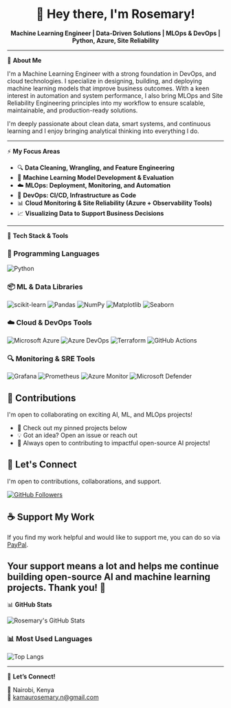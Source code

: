 <h1 align="center">👋 Hey there, I'm Rosemary!</h1>

<p align="center">
  <strong>Machine Learning Engineer | Data-Driven Solutions | MLOps & DevOps | Python, Azure, Site Reliability</strong>
</p>

---

🎯 **About Me**

I'm a Machine Learning Engineer with a strong foundation in DevOps, and cloud technologies. I specialize in designing, building, and deploying machine learning models that improve business outcomes. With a keen interest in automation and system performance, I also bring MLOps and Site Reliability Engineering principles into my workflow to ensure scalable, maintainable, and production-ready solutions.

I'm deeply passionate about clean data, smart systems, and continuous learning and I enjoy bringing analytical thinking into everything I do.

---

⚡ **My Focus Areas**

- 🔍 **Data Cleaning, Wrangling, and Feature Engineering**
- 🤖 **Machine Learning Model Development & Evaluation**
- ☁️ **MLOps: Deployment, Monitoring, and Automation**
- 🚀 **DevOps: CI/CD, Infrastructure as Code**
- 📊 **Cloud Monitoring & Site Reliability (Azure + Observability Tools)**
- 📈 **Visualizing Data to Support Business Decisions**

---

🧰 **Tech Stack & Tools**

### 🐍 Programming Languages
![Python](https://img.shields.io/badge/-Python-3776AB?logo=python&logoColor=white)

### 📦 ML & Data Libraries
![scikit-learn](https://img.shields.io/badge/-ScikitLearn-F7931E?logo=scikit-learn&logoColor=white)
![Pandas](https://img.shields.io/badge/-Pandas-150458?logo=pandas&logoColor=white)
![NumPy](https://img.shields.io/badge/-NumPy-013243?logo=numpy&logoColor=white)
![Matplotlib](https://img.shields.io/badge/-Matplotlib-008080?logo=python&logoColor=white)
![Seaborn](https://img.shields.io/badge/-Seaborn-42b983?logo=python&logoColor=white)

### ☁️ Cloud & DevOps Tools
![Microsoft Azure](https://img.shields.io/badge/-Microsoft%20Azure-0078D4?logo=microsoft-azure&logoColor=white)
![Azure DevOps](https://img.shields.io/badge/-Azure%20DevOps-0078D7?logo=azuredevops&logoColor=white)
![Terraform](https://img.shields.io/badge/-Terraform-623CE4?logo=terraform&logoColor=white)
![GitHub Actions](https://img.shields.io/badge/-GitHub%20Actions-2088FF?logo=githubactions&logoColor=white)

### 🔍 Monitoring & SRE Tools
![Grafana](https://img.shields.io/badge/-Grafana-F46800?logo=grafana&logoColor=white)
![Prometheus](https://img.shields.io/badge/-Prometheus-E6522C?logo=prometheus&logoColor=white)
![Azure Monitor](https://img.shields.io/badge/-Azure%20Monitor-0078D7?logo=azuredevops&logoColor=white)
![Microsoft Defender](https://img.shields.io/badge/-Microsoft%20Defender-2C2C2C?logo=microsoft&logoColor=white)


## 🤝 Contributions

I'm open to collaborating on exciting AI, ML, and MLOps projects!

- 📂 Check out my pinned projects below
- 💡 Got an idea? Open an issue or reach out
- 🚀 Always open to contributing to impactful open-source AI projects!
## 🤝 Let's Connect

I'm open to contributions, collaborations, and support.

[![GitHub Followers](https://img.shields.io/github/followers/roseemaryy?label=Follow&style=social)](https://github.com/roseemaryy)
## ☕ Support My Work

If you find my work helpful and would like to support me, you can do so via [PayPal](https://www.paypal.me/RosemaryKamau).

Your support means a lot and helps me continue building open-source AI and machine learning projects. Thank you! 💙
---

📊 **GitHub Stats**

![Rosemary's GitHub Stats](https://github-readme-stats.vercel.app/api?username=roseemaryy&show_icons=true&theme=radical)

### 📊 Most Used Languages
![Top Langs](https://github-readme-stats.vercel.app/api/top-langs/?username=roseemaryy&layout=compact&theme=radical)

---

💬 **Let’s Connect!**

📍 Nairobi, Kenya  
📧 [kamaurosemary.n@gmail.com](mailto:kamaurosemary.n@gmail.com)  
